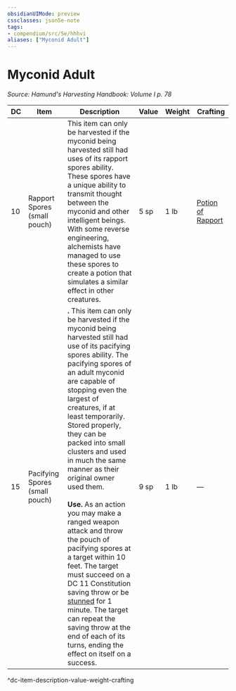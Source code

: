 ```yaml
---
obsidianUIMode: preview
cssclasses: json5e-note
tags:
- compendium/src/5e/hhhvi
aliases: ["Myconid Adult"]
---
```

# Myconid Adult
*Source: Hamund's Harvesting Handbook: Volume I p. 78* 

| DC | Item | Description | Value | Weight | Crafting |
|----|------|-------------|-------|--------|----------|
| 10 | Rapport Spores (small pouch) | This item can only be harvested if the myconid being harvested still had uses of its rapport spores ability. These spores have a unique ability to transmit thought between the myconid and other intelligent beings. With some reverse engineering, alchemists have managed to use these spores to create a potion that simulates a similar effect in other creatures. | 5 sp | 1 lb | [Potion of Rapport](compendium/items/potion-of-rapport-hhhvi.md) |
| 15 | Pacifying Spores (small pouch) | **.** This item can only be harvested if the myconid being harvested still had use of its pacifying spores ability. The pacifying spores of an adult myconid are capable of stopping even the largest of creatures, if at least temporarily. Stored properly, they can be packed into small clusters and used in much the same manner as their original owner used them.<br /><br />**Use.** As an action you may make a ranged weapon attack and throw the pouch of pacifying spores at a target within 10 feet. The target must succeed on a DC 11 Constitution saving throw or be [stunned](/compendium/rules/conditions.md#stunned) for 1 minute. The target can repeat the saving throw at the end of each of its turns, ending the effect on itself on a success. | 9 sp | 1 lb | — |
^dc-item-description-value-weight-crafting